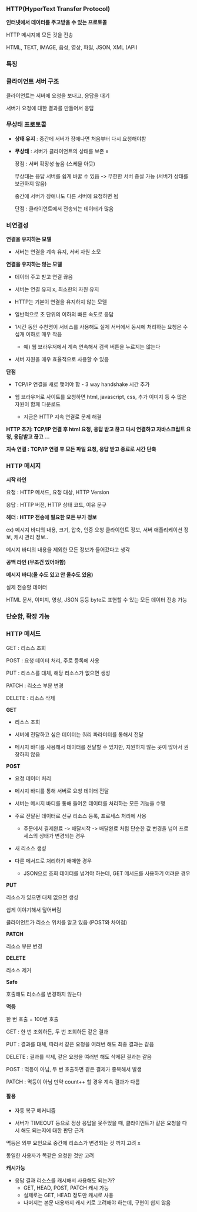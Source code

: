 ### **HTTP(HyperText Transfer Protocol)**

**인터넷에서 데이터를 주고받을 수 있는 프로토콜**

HTTP 메시지에 모든 것을 전송

HTML, TEXT, IMAGE, 음성, 영상, 파일, JSON, XML (API)

### **특징**

### **클라이언트 서버 구조**

클라이언트는 서버에 요청을 보내고, 응답을 대기

서버가 요청에 대한 결과를 만들어서 응답

### **무상태 프로토콜**

- **상태 유지** : 중간에 서버가 장애나면 처음부터 다시 요청해야함
- **무상태** : 서버가 클라이언트의 상태를 보존 x


  장점 : 서버 확장성 높음 (스케울 아웃)

  무상태는 응답 서버를 쉽게 바꿀 수 있음 -> 무한한 서버 증설 가능 (서버가 상태를 보관하지 않음)

  중간에 서버가 장애나도 다른 서버에 요청하면 됨


  단점 : 클라이언트에서 전송되는 데이터가 많음


### **비연결성**

**연결을 유지하는 모델**

* 서버는 연결을 계속 유지, 서버 자원 소모

**연결을 유지하는 않는 모델**

* 데이터 주고 받고 연결 끊음

* 서버는 연결 유지 x, 최소한의 자원 유지

* HTTP는 기본이 연결을 유지하지 않는 모델

* 일반적으로 초 단위의 이하의 빠른 속도로 응답

* 1시간 동안 수천명이 서비스를 사용해도 실제 서버에서 동시에 처리하는 요청은 수십개 이하로 매우 작음

    * 예) 웹 브라우저에서 계속 연속해서 검색 버튼을 누르지는 않는다

* 서버 자원을 매우 효율적으로 사용할 수 있음

**단점**

* TCP/IP 연결을 새로 맺어야 함 - 3 way handshake 시간 추가

* 웹 브라우저로 사이트를 요청하면 html, javascript, css, 추가 이미지 등 수 많은 자원이 함께 다운로드
    * 지금은 HTTP 지속 연결로 문제 해결

**HTTP 초기: TCP/IP 연결 후 html 요청, 응답 받고 끊고 다시 연결하고 자바스크립트 요청, 응답받고 끊고 ...**

**지속 연결 : TCP/IP 연결 후 모든 파일 요청, 응답 받고 종료로 시간 단축**

### **HTTP 메시지**

**시작 라인**

요청 : HTTP 메서드, 요청 대상, HTTP Version

응답 : HTTP 버전, HTTP 상태 코드, 이유 문구

**헤더 : HTTP 전송에 필요한 모든 부가 정보**

ex) 메시지 바디의 내용, 크기, 압축, 인증 요청 클라이언트 정보, 서버 애플리케이션 정보, 캐시 관리 정보..

메시지 바디의 내용을 제외한 모든 정보가 들어갔다고 생각

**공백 라인 (무조건 있어야함)**

**메시지 바디(올 수도 있고 안 올수도 있음)**

실제 전송할 데이터

HTML 문서, 이미지, 영상, JSON 등등 byte로 표현할 수 있는 모든 데이터 전송 가능

### **단순함, 확장 가능**

### **HTTP 메서드**

GET : 리소스 조회

POST : 요청 데이터 처리, 주로 등록에 사용

PUT : 리소스를 대체, 해당 리소스가 없으면 생성

PATCH : 리소스 부분 변경

DELETE : 리소스 삭제

**GET**

* 리소스 조회

* 서버에 전달하고 싶은 데이터는 쿼리 파라미터를 통해서 전달

* 메시지 바디를 사용해서 데이터를 전달할 수 있지만, 지원하지 않는 곳이 많아서 권장하지 않음

**POST**

* 요청 데이터 처리

* 메시지 바디를 통해 서버로 요청 데이터 전달

* 서버는 메시지 바디를 통해 들어온 데이터를 처리하는 모든 기능을 수행

* 주로 전달된 데이터로 신규 리소스 등록, 프로세스 처리에 사용
    * 주문에서 결제완료 -> 배달시작 -> 배달완료 처럼 단순한 값 변경을 넘어 프로세스의 상태가 변경되는 경우
  
* 새 리소스 생성

* 다른 메서드로 처리하기 애매한 경우
    * JSON으로 조회 데이터를 넘겨야 하는데, GET 메서드를 사용하기 어려운 경우

**PUT**

리소스가 있으면 대체 없으면 생성

쉽게 이야기해서 덮어버림

클라이언트가 리소스 위치를 알고 있음 (POST와 차이점)

**PATCH**

리소스 부분 변경

**DELETE**

리소스 제거

**Safe**

호출해도 리소스를 변경하지 않는다

**멱등**

한 번 호출 = 100번 호출

GET : 한 번 조회하든, 두 번 조회하든 같은 결과

PUT : 결과를 대체, 따라서 같은 요청을 여러번 해도 최종 결과는 같음

DELETE : 결과를 삭제, 같은 요청을 여러번 해도 삭제된 결과는 같음

POST : 멱등이 아님, 두 번 호출하면 같은 결제가 중복해서 발생

PATCH : 멱등이 아님 만약 count++ 할 경우 계속 결과가 다름

#### 활용

* 자동 복구 메커니즘

* 서버가 TIMEOUT 등으로 정상 응답을 못주었을 때, 클라이언트가 같은 요청을 다시 해도 되는지에 대한 판단 근거

멱등은 외부 요인으로 중간에 리소스가 변경되는 것 까지 고려 x

동일한 사용자가 똑같은 요청한 것만 고려

**캐시가능**

* 응답 결과 리소스를 캐시해서 사용해도 되는가?
    * GET, HEAD, POST, PATCH 캐시 가능 
    * 실제로는 GET, HEAD 정도만 캐시로 사용 
    * 나머지는 본문 내용까지 캐시 키로 고려해야 하는데, 구현이 쉽지 않음
